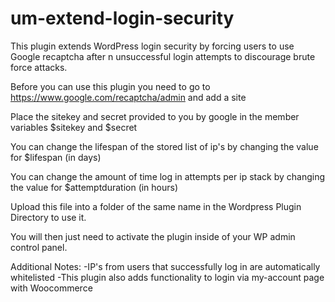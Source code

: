 # um-extend-login-security
This plugin extends WordPress login security by forcing users to use Google recaptcha after n unsuccessful login attempts to discourage brute force attacks.

Before you can use this plugin you need to go to https://www.google.com/recaptcha/admin and add a site

Place the sitekey and secret provided to you by google in the member variables $sitekey and $secret

You can change the lifespan of the stored list of ip's by changing the value for $lifespan (in days)

You can change the amount of time log in attempts per ip stack by changing the value for $attemptduration (in hours)

Upload this file into a folder of the same name in the Wordpress Plugin Directory to use it.

You will then just need to activate the plugin inside of your WP admin control panel.


Additional Notes:
-IP's from users that successfully log in are automatically whitelisted
-This plugin also adds functionality to login via my-account page with Woocommerce


